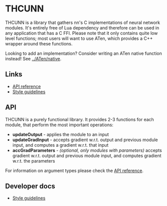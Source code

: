 # THCUNN

THCUNN is a library that gathers nn's C implementations of neural network modules. It's entirely free of Lua dependency and therefore can be used in any application that has a C FFI. Please note that it only contains quite low level functions; most users will want to use ATen, which provides a C++ wrapper around these functions.

Looking to add an implementation? Consider writing an ATen native function instead! See [../ATen/native](../aten/native/).

## Links

* [API reference](doc/api_reference.md)
* [Style guidelines](doc/style_guidelines.md)

## API

THCUNN is a purely functional library. It provides 2-3 functions for each module, that perform the most important operations:

* **updateOutput** - applies the module to an input
* **updateGradInput** - accepts gradient w.r.t. output and previous module input, and computes a gradient w.r.t. that input
* **accGradParameters** - _\(optional, only modules with parameters\)_ accepts gradient w.r.t. output and previous module input, and computes gradient w.r.t. the parameters

For information on argument types please check the [API reference](doc/api_reference.md).

## Developer docs

* [Style guidelines](doc/style_guidelines.md)

